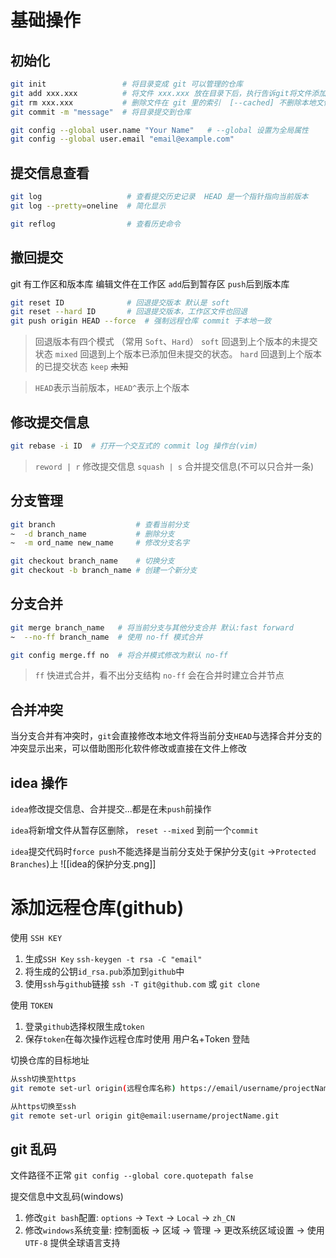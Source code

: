 # 基础操作

## 初始化
``` bash
git init                 # 将目录变成 git 可以管理的仓库
git add xxx.xxx          # 将文件 xxx.xxx 放在目录下后，执行告诉git将文件添加到仓库中
git rm xxx.xxx           # 删除文件在 git 里的索引  [--cached] 不删除本地文件 [-f] 强制删除已修改文件
git commit -m "message"  # 将目录提交到仓库

git config --global user.name "Your Name"   # --global 设置为全局属性
git config --global user.email "email@example.com"
`````
## 提交信息查看
```bash
git log                   # 查看提交历史记录  HEAD 是一个指针指向当前版本
git log --pretty=oneline  # 简化显示

git reflog                # 查看历史命令
```
## 撤回提交
git 有工作区和版本库 编辑文件在工作区 `add`后到暂存区 `push`后到版本库
```bash
git reset ID              # 回退提交版本 默认是 soft
git reset --hard ID       # 回退提交版本，工作区文件也回退
git push origin HEAD --force  # 强制远程仓库 commit 于本地一致
```

> 回退版本有四个模式 （常用 `Soft`、`Hard`）
> `soft` 回退到上个版本的未提交状态 `mixed` 回退到上个版本已添加但未提交的状态。
> `hard` 回退到上个版本的已提交状态  `keep` ~~未知~~

> `HEAD`表示当前版本，`HEAD^`表示上个版本
## 修改提交信息
```bash
git rebase -i ID  # 打开一个交互式的 commit log 操作台(vim)
```

> `reword | r` 修改提交信息
> `squash | s` 合并提交信息(不可以只合并一条)

## 分支管理
```bash
git branch                  # 查看当前分支
~  -d branch_name           # 删除分支
~  -m ord_name new_name     # 修改分支名字

git checkout branch_name    # 切换分支
git checkout -b branch_name # 创建一个新分支
```
## 分支合并
```bash
git merge branch_name   # 将当前分支与其他分支合并 默认:fast forward 
~  --no-ff branch_name  # 使用 no-ff 模式合并

git config merge.ff no  # 将合并模式修改为默认 no-ff
```

> `ff` 快进式合并，看不出分支结构
> `no-ff` 会在合并时建立合并节点

## 合并冲突
当分支合并有冲突时，`git`会直接修改本地文件将当前分支`HEAD`与选择合并分支的冲突显示出来，可以借助图形化软件修改或直接在文件上修改

## idea 操作
`idea`修改提交信息、合并提交...都是在未`push`前操作

`idea`将新增文件从暂存区删除， `reset --mixed` 到前一个`commit`

`idea`提交代码时`force push`不能选择是当前分支处于保护分支(`git` ->`Protected Branches`)上
![[idea的保护分支.png]]
# 添加远程仓库(github)

使用 `SSH KEY`
1. 生成`SSH Key` `ssh-keygen -t rsa -C "email"` 
2. 将生成的公钥`id_rsa.pub`添加到`github`中
3. 使用`ssh`与`github`链接 `ssh -T git@github.com` 或 `git clone` 

使用 `TOKEN`
1. 登录`github`选择权限生成`token`
2. 保存`token`在每次操作远程仓库时使用 用户名+Token 登陆

切换仓库的目标地址
```bash
从ssh切换至https 
git remote set-url origin(远程仓库名称) https://email/username/projectName.git 

从https切换至ssh 
git remote set-url origin git@email:username/projectName.git 
```

## git 乱码
文件路径不正常 `git config --global core.quotepath false`

提交信息中文乱码(windows)
1. 修改`git bash`配置: `options` -> `Text` -> `Local` -> `zh_CN`
2. 修改`windows`系统变量: 控制面板 -> 区域 -> 管理 -> 更改系统区域设置 -> 使用 `UTF-8` 提供全球语言支持


